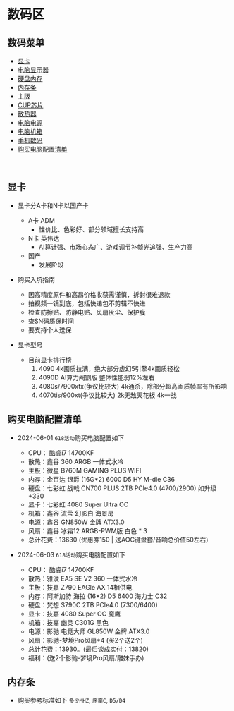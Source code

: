 # 数码区

## 数码菜单
* [显卡](#显卡)
* [电脑显示器](#电脑显示器)
* [硬盘内存](#硬盘内存)
* [内存条](#内存条)
* [主版](#主版)
* [CUP芯片](#CUP芯片)
* [散热器](#散热器)
* [电脑电源](#电脑电源)
* [电脑机箱](#电脑机箱)
* [手机数码](#手机数码)
* [购买电脑配置清单](#购买电脑配置清单)

<br/>

## 显卡
* 显卡分A卡和N卡以国产卡
    * A卡 ADM
        * 性价比、色彩好、部分领域擅长支持高
    * N卡 英伟达
        * AI算计强、市场心态广、游戏调节补帧光追强、生产力高
    * 国产
        * 发展阶段
* 购买入坑指南
    * 因高精度原件和高昂价格收获需谨慎，拆封很难退款
    * 拍视频一镜到底，包括快递包不剪辑不快进
    * 检查防擦贴、防静电贴、风扇灰尘、保护膜
    * 查SN码质保时间
    * 要支持个人送保

* 显卡型号
    * 目前显卡排行榜
        1. 4090 4k画质拉满，绝大部分虚幻5引擎4k画质轻松
        2. 4090D AI算力阉割版 整体性能弱12%左右
        3. 4080s/7900xtx(争议比较大) 4k通杀，除部分超高画质帧率有所影响
        4. 4070tis/900xt(争议比较大) 2k无敌天花板 4k一战

## 购买电脑配置清单
* 2024-06-01 `618活动`购买电脑配置如下
    * CPU： 酷睿i7 14700KF
    * 散热：鑫谷 360 ARGB 一体式水冷
    * 主板：微星 B760M GAMING PLUS WIFI
    * 内存：金百达 银爵 (16G*2) 6000 D5 HY M-die C36
    * 硬盘：七彩虹 战戟 CN700 PLUS 2TB PCle4.0 (4700/2900) 如升级+330
    * 显卡：七彩虹 4080 Super Ultra OC
    * 机箱：鑫谷 流莹 幻影白 海景房
    * 电源：鑫谷 GN850W 金牌 ATX3.0
    * 风扇：鑫谷 冰霜12 ARGB-PWM版 白色 * 3
    * 总计花费：13630 (优惠券150 | 送AOC键盘套/音响总价值50左右)

* 2024-06-03 `618活动`购买电脑配置如下
    * CPU： 酷睿i7 14700KF
    * 散热：雅浚 EA5 SE V2 360 一体式水冷
    * 主板：技嘉 Z790 EAGle AX 14相供电
    * 内存：阿斯加特 海拉 (16*2) D5 6400 海力士 C32
    * 硬盘：梵想 S790C 2TB PCle4.0 (7300/6400)
    * 显卡：技嘉 4080 Super OC 魔鹰
    * 机箱：技嘉 幽灵 C301G 黑色
    * 电源：影驰 电竞大师 GL850W 金牌 ATX3.0
    * 风扇：影驰-梦境Pro风扇*4 (买2个送2个)
    * 总计花费：13930。(最后谈成实付：13820)
    * 福利：(送2个影驰-梦境Pro风扇/雕妹手办)



## 内存条
* 购买参考标准如下 `多少MHZ`, `序率C`, `D5/D4`